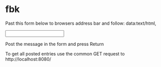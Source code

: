 # fbk

Past this form below to browsers address bar and follow:
data:text/html,<form action=http://localhost:8080/ method=post><input name=message></form>

Post the message in the form and press Return

To get all posted entries use the common GET request to http://localhost:8080/
